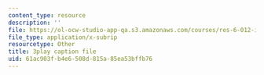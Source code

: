 ```yaml
---
content_type: resource
description: ''
file: https://ol-ocw-studio-app-qa.s3.amazonaws.com/courses/res-6-012-introduction-to-probability-spring-2018/61ac903fb4e6508d815a85ea53bffb76_KdAsNQVdaNk.vtt
file_type: application/x-subrip
resourcetype: Other
title: 3play caption file
uid: 61ac903f-b4e6-508d-815a-85ea53bffb76
---
```

